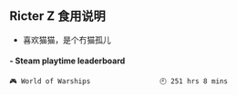 ## Ricter Z 食用说明
- 喜欢猫猫，是个冇猫孤儿

<!-- steam-box start -->
#### - Steam playtime leaderboard
```text
🎮 World of Warships                 🕘 251 hrs 8 mins
```
<!-- Powered by https://github.com/YouEclipse/steam-box . -->
<!-- steam-box end -->
